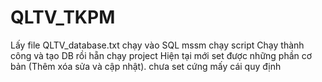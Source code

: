 # QLTV_TKPM
Lấy file QLTV_database.txt chạy vào SQL mssm chạy script
Chạy thành công và tạo DB rồi hẵn chạy project
Hiện tại mới set được những phần cơ bản (Thêm xóa sửa và cập nhật). chưa set cứng mấy cái quy định